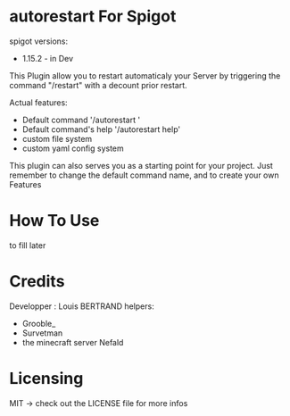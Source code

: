 # autorestart For Spigot
spigot versions:
  - 1.15.2 - in Dev

This Plugin allow you to restart automaticaly your Server
by triggering the command "/restart" with a decount prior
restart.

Actual features:
  - Default command '/autorestart <param>'
  - Default command's help '/autorestart help'
  - custom file system
  - custom yaml config system

This plugin can also serves you as a starting point for your project.
Just remember to change the default command name, and to create
your own Features

# How To Use
to fill later

# Credits
Developper : Louis BERTRAND
helpers:
  - Grooble_
  - Survetman
  - the minecraft server Nefald

# Licensing
MIT -> check out the LICENSE file for more infos
